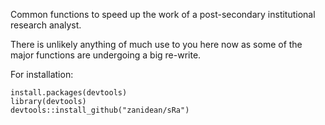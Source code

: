 Common functions to speed up the work of a post-secondary institutional research analyst. 

There is unlikely anything of much use to you here now as some of the major functions are undergoing a big re-write. 


For installation: 
```{r}
install.packages(devtools)
library(devtools)
devtools::install_github("zanidean/sRa")
```